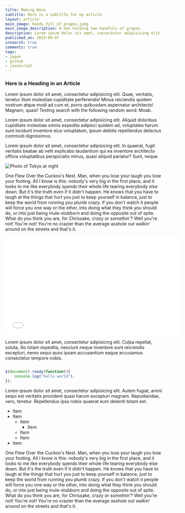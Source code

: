 ```yaml
---
title: Making Wine
subtitle: Here is a subtitle for my article
layout: article
main_image: hands_full_of_grapes.jpeg
main_image_description: A man holding two handfuls of grapes.
description: Lorem ipsum dolor sit amet, consectetur adipisicing elit. Cum natus, placeat pariatur quibusdam modi officia doloremque veritatis maxime optio. Ceilingward benzoylformic.
published_on: 2015-09-07
insearch: true
comments: true
tags:
- japan
- github
- javascript
---
```


### Here is a Heading in an Article

Lorem ipsum dolor sit amet, consectetur adipisicing elit. Quae, veritatis, tenetur illum molestiae cupiditate perferendis! Minus reiciendis quidem nostrum atque modi ad cum et, porro quibusdam aspernatur architecto! Magnam, quasi! Testing search with the following random word: Moab. 

Lorem ipsum dolor sit amet, consectetur adipisicing elit. Aliquid doloribus cupiditate molestiae omnis expedita adipisci quidem ad, voluptates harum sunt incidunt inventore eius voluptatum, ipsum debitis repellendus delectus commodi dignissimos.

Lorem ipsum dolor sit amet, consectetur adipisicing elit. In quaerat, fugit veritatis beatae ab velit explicabo laudantium qui ea inventore architecto officia voluptatibus perspiciatis minus, quasi aliquid pariatur? Sunt, neque.

![Photo of Tokyo at night](https://stuckincustoms.smugmug.com/Portfolio/i-Xjk6kmf/0/L/Night%20in%20Tokyo-L.jpg)

One Flew Over the Cuckoo's Nest. Man, when you lose your laugh you lose your footing. All I know is this: nobody's very big in the first place, and it looks to me like everybody spends their whole life tearing everybody else down. But it's the truth even if it didn't happen. He knows that you have to laugh at the things that hurt you just to keep yourself in balance, just to keep the world from running you plumb crazy. If you don't watch it people will force you one way or the other, into doing what they think you should do, or into just being mule-stubborn and doing the opposite out of spite. What do you think you are, for Chrissake, crazy or somethin'? Well you're not! You're not! You're no crazier than the average asshole out walkin' around on the streets and that's it.

<iframe width="560" height="315" src="//www.youtube.com/embed/Ehh9ICHLpEQ" frameborder="0" allowfullscreen></iframe>

Lorem ipsum dolor sit amet, consectetur adipisicing elit. Culpa repellat, soluta, illo totam expedita, nesciunt neque inventore sunt reiciendis excepturi, nemo sequi quos ipsam accusantium eaque accusamus consectetur tempore nobis.

```javascript

$(document).ready(function(){
    console.log("hello world");
});

```

Lorem ipsum dolor sit amet, consectetur adipisicing elit. Autem fugiat, animi sequi est veritatis provident quasi harum excepturi magnam. Repudiandae, vero, tenetur. Repellendus ipsa nobis quaerat eum deleniti totam est.

* Item
* Item
	- Item
		+ Item
	- Item
	- Item
* Item

One Flew Over the Cuckoo's Nest. Man, when you lose your laugh you lose your footing. All I know is this: nobody's very big in the first place, and it looks to me like everybody spends their whole life tearing everybody else down. But it's the truth even if it didn't happen. He knows that you have to laugh at the things that hurt you just to keep yourself in balance, just to keep the world from running you plumb crazy. If you don't watch it people will force you one way or the other, into doing what they think you should do, or into just being mule-stubborn and doing the opposite out of spite. What do you think you are, for Chrissake, crazy or somethin'? Well you're not! You're not! You're no crazier than the average asshole out walkin' around on the streets and that's it.



